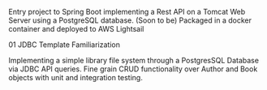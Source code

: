 Entry project to Spring Boot implementing a Rest API on a Tomcat Web Server using a PostgreSQL database. (Soon to be) Packaged in a docker container and deployed to AWS Lightsail

01 JDBC Template Familiarization

Implementing a simple library file system through a PostgresSQL Database via JDBC API queries. Fine grain CRUD functionality over Author and Book objects with unit and integration testing. 
